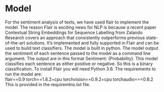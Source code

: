 # Model  

For the sentiment analysis of texts, we have used flair to implement the model. The reason Flair is exciting news for NLP is because a recent paper Contextual String Embeddings for Sequence Labelling from Zalando Research covers an approach that consistently outperforms previous state-of-the-art solutions. It’s implemented and fully supported in Flair and can be used to build text classifiers. The model is built in python. The model output the sentiment of each sentence passed to the model as a command line argument. The output are in this format Sentiment: (Probability). This model classifies each sentence as either positive or negative. So this is a binary classification. To install Flair you will need Python 3.6. The requirements to run the model are:  
flair==0.9
torch==1.8.2+cpu 
torchvision==0.9.2+cpu 
torchaudio===0.8.2 
This is provided in the requiremtns.txt file.
